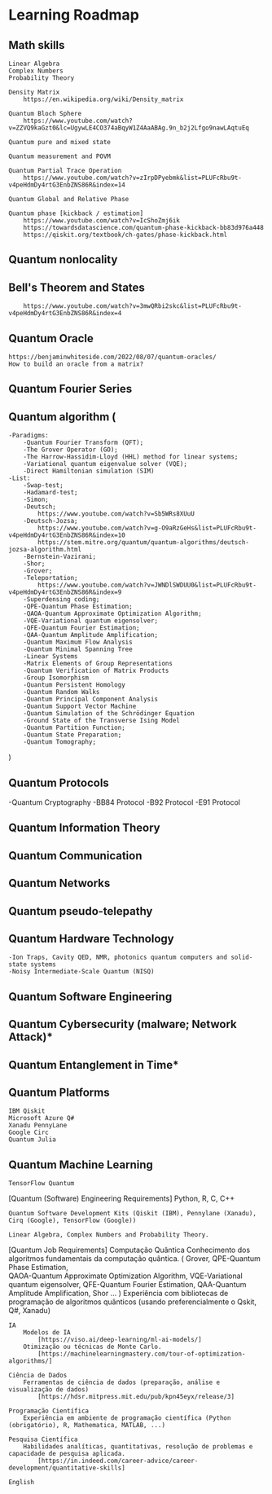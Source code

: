 # Learning Roadmap

## Math skills
	Linear Algebra
	Complex Numbers
	Probability Theory 
	
	Density Matrix
		https://en.wikipedia.org/wiki/Density_matrix

	Quantum Bloch Sphere
		https://www.youtube.com/watch?v=ZZVQ9kaGzt0&lc=UgywLE4CO374aBqyW1Z4AaABAg.9n_b2j2Lfgo9nawLAqtuEq

	Quantum pure and mixed state

	Quantum measurement and POVM

	Quantum Partial Trace Operation
		https://www.youtube.com/watch?v=zIrpDPyebmk&list=PLUFcRbu9t-v4peHdmDy4rtG3EnbZNS86R&index=14

	Quantum Global and Relative Phase

	Quantum phase [kickback / estimation]
		https://www.youtube.com/watch?v=IcShoZmj6ik
		https://towardsdatascience.com/quantum-phase-kickback-bb83d976a448
		https://qiskit.org/textbook/ch-gates/phase-kickback.html

##  Quantum nonlocality 

## Bell's Theorem and States
		https://www.youtube.com/watch?v=3mwQRbi2skc&list=PLUFcRbu9t-v4peHdmDy4rtG3EnbZNS86R&index=4

## Quantum Oracle
	https://benjaminwhiteside.com/2022/08/07/quantum-oracles/
	How to build an oracle from a matrix?

## Quantum Fourier Series

## Quantum algorithm (
	-Paradigms:
		-Quantum Fourier Transform (QFT);
		-The Grover Operator (GO); 
		-The Harrow-Hassidim-Lloyd (HHL) method for linear systems;
		-Variational quantum eigenvalue solver (VQE);
		-Direct Hamiltonian simulation (SIM)
	-List:
		-Swap-test;
		-Hadamard-test;
		-Simon;
		-Deutsch;
			https://www.youtube.com/watch?v=Sb5WRs8XUuU
		-Deutsch-Jozsa;
			https://www.youtube.com/watch?v=g-O9aRzGeHs&list=PLUFcRbu9t-v4peHdmDy4rtG3EnbZNS86R&index=10
			https://stem.mitre.org/quantum/quantum-algorithms/deutsch-jozsa-algorithm.html
		-Bernstein-Vazirani;
		-Shor;
		-Grover;
		-Teleportation;
			https://www.youtube.com/watch?v=JWNDlSWDUU0&list=PLUFcRbu9t-v4peHdmDy4rtG3EnbZNS86R&index=9
		-Superdensing coding;
		-QPE-Quantum Phase Estimation;
		-QAOA-Quantum Approximate Optimization Algorithm;
		-VQE-Variational quantum eigensolver; 
		-QFE-Quantum Fourier Estimation; 
		-QAA-Quantum Amplitude Amplification;
		-Quantum Maximum Flow Analysis
		-Quantum Minimal Spanning Tree
		-Linear Systems
		-Matrix Elements of Group Representations
		-Quantum Verification of Matrix Products
		-Group Isomorphism
		-Quantum Persistent Homology
		-Quantum Random Walks
		-Quantum Principal Component Analysis
		-Quantum Support Vector Machine
		-Quantum Simulation of the Schrödinger Equation
		-Ground State of the Transverse Ising Model
		-Quantum Partition Function;
		-Quantum State Preparation;
		-Quantum Tomography;
	
)

## Quantum Protocols

-Quantum Cryptography
	-BB84 Protocol
	-B92 Protocol
	-E91 Protocol

## Quantum Information Theory

## Quantum Communication 

## Quantum Networks

## Quantum pseudo-telepathy

## Quantum Hardware Technology 
	-Ion Traps, Cavity QED, NMR, photonics quantum computers and solid-state systems
	-Noisy Intermediate-Scale Quantum (NISQ)

## Quantum Software Engineering

## Quantum Cybersecurity (malware; Network Attack)*
## Quantum Entanglement in Time*

## Quantum Platforms
	IBM Qiskit
	Microsoft Azure Q#
	Xanadu PennyLane
	Google Circ
	Quantum Julia

## Quantum Machine Learning
	TensorFlow Quantum

[Quantum (Software) Engineering Requirements]
	Python, R, C, C++

	Quantum Software Development Kits (Qiskit (IBM), Pennylane (Xanadu), Cirq (Google), TensorFlow (Google))

	Linear Algebra, Complex Numbers and Probability Theory.
	
	
	
[Quantum Job Requirements]
    Computação Quântica
		Conhecimento dos algoritmos fundamentais da computação quântica. 
			(
				Grover, 
				QPE-Quantum Phase Estimation, 	
				QAOA-Quantum Approximate Optimization Algorithm, 
				VQE-Variational quantum eigensolver, 
				QFE-Quantum Fourier Estimation, 
				QAA-Quantum Amplitude Amplification, 
				Shor
				...
			)
		Experiência com bibliotecas de programação de algoritmos quânticos (usando preferencialmente o Qskit, Q#, Xanadu)
    
	IA
		Modelos de IA
			[https://viso.ai/deep-learning/ml-ai-models/]
		Otimização ou técnicas de Monte Carlo.
			[https://machinelearningmastery.com/tour-of-optimization-algorithms/]

	Ciência de Dados
		Ferramentas de ciência de dados (preparação, análise e visualização de dados)
			[https://hdsr.mitpress.mit.edu/pub/kpn45eyx/release/3]
    
	Programação Científica
		Experiência em ambiente de programação científica (Python (obrigatório), R, Mathematica, MATLAB, ...)
		
	Pesquisa Científica		
		Habilidades analíticas, quantitativas, resolução de problemas e capacidade de pesquisa aplicada.
			[https://in.indeed.com/career-advice/career-development/quantitative-skills]
       
	English
	
	

